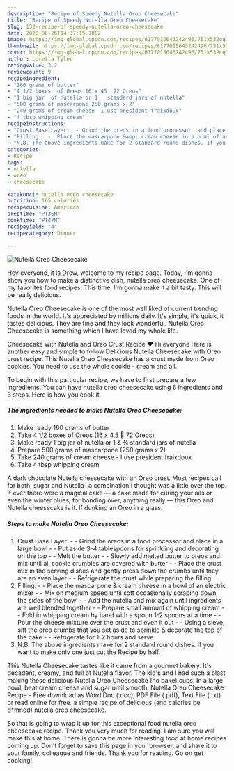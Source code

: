 ```yaml
---
description: "Recipe of Speedy Nutella Oreo Cheesecake"
title: "Recipe of Speedy Nutella Oreo Cheesecake"
slug: 132-recipe-of-speedy-nutella-oreo-cheesecake
date: 2020-08-26T14:37:15.186Z
image: https://img-global.cpcdn.com/recipes/6177015643242496/751x532cq70/nutella-oreo-cheesecake-recipe-main-photo.jpg
thumbnail: https://img-global.cpcdn.com/recipes/6177015643242496/751x532cq70/nutella-oreo-cheesecake-recipe-main-photo.jpg
cover: https://img-global.cpcdn.com/recipes/6177015643242496/751x532cq70/nutella-oreo-cheesecake-recipe-main-photo.jpg
author: Loretta Tyler
ratingvalue: 3.2
reviewcount: 9
recipeingredient:
- "160 grams of butter"
- "4 1/2 boxes  of Oreos 16 x 45  72 Oreos"
- "1 big jar  of nutella or 1   standard jars of nutella"
- "500 grams of mascarpone 250 grams x 2"
- "240 grams of cream cheese  I use president fraixdoux"
- "4 tbsp whipping cream"
recipeinstructions:
- "Crust Base Layer:  -	Grind the oreos in a food processor  and place in a large bowl -	Put aside 3-4 tablespoons for sprinkling and decorating on the top  -	Melt the butter   -	Slowly add melted butter to oreos and mix until all cookie crumbles are covered with butter -	Place the crust mix in the serving dishes and gently press down the crumbs until they are an even layer  -	Refrigerate the crust while preparing the filling"
- "Filling:  -	Place the mascarpone &amp; cream cheese in a bowl of an electric mixer -	Mix on medium speed until soft occasionally scraping down the sides of the bowl -	Add the nutella and mix again until ingredients are  well blended together  -	Prepare small amount of whipping cream  -	Fold in whipping cream by hand with a spoon 1-2 spoons at a time -	Pour the cheese mixture over the crust and even it out   -	Using a sieve, sift the oreo crumbs that you set aside to sprinkle &amp; decorate the top of the cake -	Refrigerate for 1-2 hours and serve"
- "N.B. The above ingredients make for 2 standard round dishes. If you want to make only one just cut the Recipe by half."
categories:
- Recipe
tags:
- nutella
- oreo
- cheesecake

katakunci: nutella oreo cheesecake 
nutrition: 165 calories
recipecuisine: American
preptime: "PT36M"
cooktime: "PT47M"
recipeyield: "4"
recipecategory: Dinner

---
```



![Nutella Oreo Cheesecake](https://img-global.cpcdn.com/recipes/6177015643242496/751x532cq70/nutella-oreo-cheesecake-recipe-main-photo.jpg)

Hey everyone, it is Drew, welcome to my recipe page. Today, I'm gonna show you how to make a distinctive dish, nutella oreo cheesecake. One of my favorites food recipes. This time, I'm gonna make it a bit tasty. This will be really delicious.

Nutella Oreo Cheesecake is one of the most well liked of current trending foods in the world. It's appreciated by millions daily. It's simple, it's quick, it tastes delicious. They are fine and they look wonderful. Nutella Oreo Cheesecake is something which I have loved my whole life.

Cheesecake with Nutella and Oreo Crust Recipe ❤ Hi everyone Here is another easy and simple to follow Delicious Nutella Cheesecake with Oreo crust recipe. This Nutella Oreo Cheesecake has a crust made from Oreo cookies. You need to use the whole cookie - cream and all.


To begin with this particular recipe, we have to first prepare a few ingredients. You can have nutella oreo cheesecake using 6 ingredients and 3 steps. Here is how you cook it.

<!--inarticleads1-->

##### The ingredients needed to make Nutella Oreo Cheesecake:

1. Make ready 160 grams of butter
1. Take 4 1/2 boxes  of Oreos (16 x 4.5  72 Oreos)
1. Make ready 1 big jar  of nutella or 1 &amp; ¾ standard jars of nutella
1. Prepare 500 grams of mascarpone (250 grams x 2)
1. Take 240 grams of cream cheese - I use president fraixdoux
1. Take 4 tbsp whipping cream


A dark chocolate Nutella cheesecake with an Oreo crust. Most recipes call for both, sugar and Nutella- a combination I thought was a little over the top. If ever there were a magical cake — a cake made for curing your ails or even the winter blues, for bonding over, anything really — this Oreo and Nutella cheesecake is it. If dunking an Oreo in a glass. 

<!--inarticleads2-->

##### Steps to make Nutella Oreo Cheesecake:

1. Crust Base Layer:  - -	Grind the oreos in a food processor  and place in a large bowl - -	Put aside 3-4 tablespoons for sprinkling and decorating on the top  - -	Melt the butter   - -	Slowly add melted butter to oreos and mix until all cookie crumbles are covered with butter - -	Place the crust mix in the serving dishes and gently press down the crumbs until they are an even layer  - -	Refrigerate the crust while preparing the filling
1. Filling:  - -	Place the mascarpone &amp; cream cheese in a bowl of an electric mixer - -	Mix on medium speed until soft occasionally scraping down the sides of the bowl - -	Add the nutella and mix again until ingredients are  well blended together  - -	Prepare small amount of whipping cream  - -	Fold in whipping cream by hand with a spoon 1-2 spoons at a time - -	Pour the cheese mixture over the crust and even it out   - -	Using a sieve, sift the oreo crumbs that you set aside to sprinkle &amp; decorate the top of the cake - -	Refrigerate for 1-2 hours and serve
1. N.B. The above ingredients make for 2 standard round dishes. If you want to make only one just cut the Recipe by half.


This Nutella Cheesecake tastes like it came from a gourmet bakery. It&#39;s decadent, creamy, and full of Nutella flavor. The kid&#39;s and I had such a blast making these delicious Nutella Oreo Cheesecake (no bake) cups! In a large bowl, beat cream cheese and sugar until smooth. Nutella Oreo Cheesecake Recipe - Free download as Word Doc (.doc), PDF File (.pdf), Text File (.txt) or read online for free. a simple recipe of delicious (and calories be d*mned) nutella oreo cheesecake. 

So that is going to wrap it up for this exceptional food nutella oreo cheesecake recipe. Thank you very much for reading. I am sure you will make this at home. There is gonna be more interesting food at home recipes coming up. Don't forget to save this page in your browser, and share it to your family, colleague and friends. Thank you for reading. Go on get cooking!
